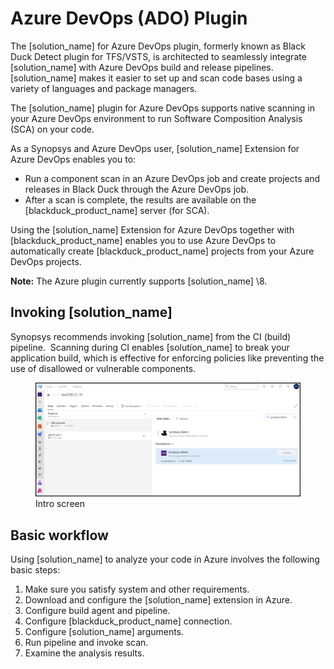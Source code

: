 # Azure DevOps (ADO) Plugin

The [solution_name] for Azure DevOps plugin, formerly known as Black Duck Detect plugin for TFS/VSTS, is architected to seamlessly integrate [solution_name] with Azure DevOps build and release pipelines. [solution_name] makes it easier to set up and scan code bases using a variety of languages and package managers.

The [solution_name] plugin for Azure DevOps supports native scanning in your Azure DevOps environment to run Software Composition Analysis (SCA) on your code.

As a Synopsys and Azure DevOps user, [solution_name] Extension for Azure DevOps enables you to:

- Run a component scan in an Azure DevOps job and create projects and releases in Black Duck through the Azure DevOps job.
- After a scan is complete, the results are available on the [blackduck_product_name] server (for SCA).

Using the [solution_name] Extension for Azure DevOps together with [blackduck_product_name] enables you to use Azure DevOps to automatically create [blackduck_product_name] projects from your Azure DevOps projects.

**Note:** The Azure plugin currently supports [solution_name] \8.

## Invoking [solution_name]
Synopsys recommends invoking [solution_name] from the CI (build) pipeline.  Scanning during CI enables [solution_name] to break your application build, which is effective for enforcing policies like preventing the use of disallowed or vulnerable components.

   <figure>
    <img src="../azureplugin/images/introscreen.png"
         alt="Intro">
    <figcaption>Intro screen</figcaption>
</figure>

## Basic workflow

Using [solution_name] to analyze your code in Azure involves the following basic steps:

1. Make sure you satisfy system and other requirements.
1. Download and configure the [solution_name] extension in Azure.
1. Configure build agent and pipeline.
1. Configure [blackduck_product_name] connection.
1. Configure [solution_name] arguments.
1. Run pipeline and invoke scan.
1. Examine the analysis results.
